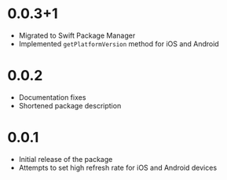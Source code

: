 # 0.0.3+1

* Migrated to Swift Package Manager
* Implemented `getPlatformVersion` method for iOS and Android

# 0.0.2

* Documentation fixes
* Shortened package description

# 0.0.1

* Initial release of the package
* Attempts to set high refresh rate for iOS and Android devices
